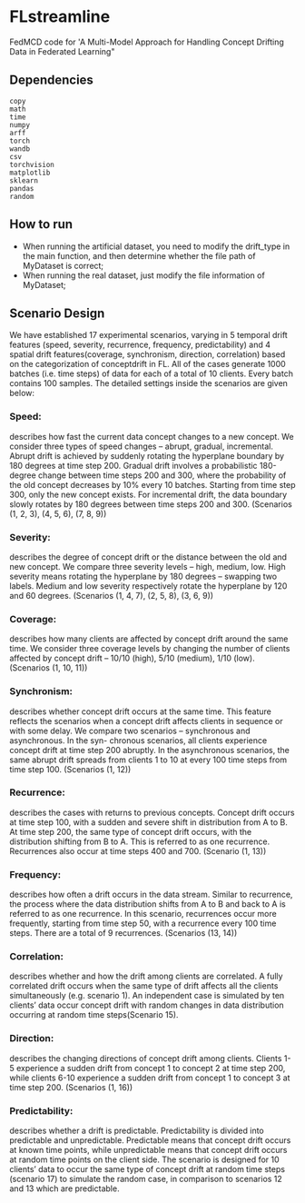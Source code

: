 # FLstreamline
FedMCD code for 'A Multi-Model Approach for Handling Concept Drifting Data in Federated Learning"  

## Dependencies
    copy
    math
    time
    numpy
    arff
    torch
    wandb
    csv
    torchvision
    matplotlib
    sklearn
    pandas
    random


## How to run
- When running the artificial dataset, you need to modify the drift_type in the main function, and then determine whether the file path of MyDataset is correct;
- When running the real dataset, just modify the file information of MyDataset;

## Scenario Design
We have established 17 experimental scenarios, varying in 5 temporal drift features (speed, severity, recurrence, frequency, predictability) and 4 spatial drift features(coverage, synchronism, direction, correlation) based on the categorization of conceptdrift in FL. All of the cases generate 1000 batches (i.e. time steps) of data for each of a total of 10 clients. Every batch contains 100 samples.
The detailed settings inside the scenarios are given below:
### Speed: 
describes how fast the current data concept changes to a new concept. We consider three types of speed changes – abrupt, gradual, incremental. Abrupt drift is achieved by suddenly rotating the hyperplane boundary by 180 degrees at time step 200. Gradual drift involves a probabilistic 180-degree change between time steps 200 and 300, where the probability of the old concept decreases by 10% every 10 batches. Starting from time step 300, only the new concept exists. For incremental drift, the data boundary slowly rotates by 180 degrees between time steps 200 and 300. (Scenarios (1, 2, 3), (4, 5, 6), (7, 8, 9))
### Severity: 
describes the degree of concept drift or the distance between the old and new concept. We compare three severity levels – high, medium, low. High severity means rotating the hyperplane by 180 degrees – swapping two labels. Medium and low severity respectively rotate the hyperplane by 120 and 60 degrees. (Scenarios (1, 4, 7), (2, 5, 8), (3, 6, 9))
### Coverage: 
describes how many clients are affected by concept drift around the same time. We consider three coverage levels by changing the number of clients affected by concept drift – 10/10 (high), 5/10 (medium), 1/10 (low). (Scenarios (1, 10, 11))
### Synchronism: 
describes whether concept drift occurs at the same time. This feature reflects the scenarios when a concept drift affects clients in sequence or with some delay. We compare two scenarios – synchronous and asynchronous. In the syn- chronous scenarios, all clients experience concept drift at time step 200 abruptly. In the asynchronous scenarios, the same abrupt drift spreads from clients 1 to 10 at every 100 time steps from time step 100. (Scenarios (1, 12))
### Recurrence: 
describes the cases with returns to previous concepts. Concept drift occurs at time step 100, with a sudden and severe shift in distribution from A to B. At time step 200, the same type of concept drift occurs, with the distribution shifting from B to A. This is referred to as one recurrence. Recurrences also occur at time steps 400 and 700. (Scenario (1, 13))
### Frequency:
describes how often a drift occurs in the data stream. Similar to recurrence, the process where the data distribution shifts from A to B and back to A is referred to as one recurrence. In this scenario, recurrences occur more frequently, starting from time step 50, with a recurrence every 100 time steps. There are a total of 9 recurrences. (Scenarios (13, 14))
### Correlation: 
describes whether and how the drift among clients are correlated. A fully correlated drift occurs when the same type of drift affects all the clients simultaneously (e.g. scenario 1). An independent case is simulated by ten clients’ data occur concept drift with random changes in data distribution occurring at random time steps(Scenario 15).
### Direction: 
describes the changing directions of concept drift among clients. Clients 1-5 experience a sudden drift from concept 1 to concept 2 at time step 200, while clients 6-10 experience a sudden drift from concept 1 to concept 3 at time step 200. (Scenarios (1, 16))
### Predictability: 
describes whether a drift is predictable. Predictability is divided into predictable and unpredictable. Predictable means that concept drift occurs at known time points, while unpredictable means that concept drift occurs at random time points on the client side. The scenario is designed for 10 clients’ data to occur the same type of concept drift at random time steps (scenario 17) to simulate the random case, in comparison to scenarios 12 and 13 which are predictable.

